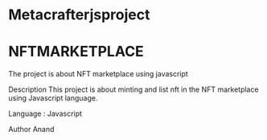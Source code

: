 # Metacrafterjsproject
# NFTMARKETPLACE
The project is about NFT marketplace using javascript

Description
 This project is about minting and list nft in the NFT marketplace using Javascript language.

Language : Javascript

Author
Anand
